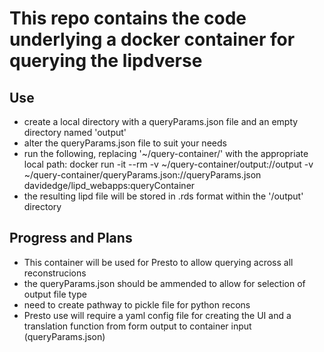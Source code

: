 # This repo contains the code underlying a docker container for querying the lipdverse

## Use

* create a local directory with a queryParams.json file and an empty directory named 'output'  
* alter the queryParams.json file to suit your needs  
* run the following, replacing '~/query-container/' with the appropriate local path: docker run -it --rm -v ~/query-container/output://output -v ~/query-container/queryParams.json://queryParams.json davidedge/lipd_webapps:queryContainer  
* the resulting lipd file will be stored in .rds format within the '/output' directory  

## Progress and Plans

* This container will be used for Presto to allow querying across all reconstrucions
* the queryParams.json should be ammended to allow for selection of output file type
* need to create pathway to pickle file for python recons
* Presto use will require a yaml config file for creating the UI and a translation function from form output to container input (queryParams.json)
